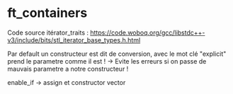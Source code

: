 # ft_containers

Code source itérator_traits : https://code.woboq.org/gcc/libstdc++-v3/include/bits/stl_iterator_base_types.h.html

Par default un constructeur est dit de conversion, avec le mot clé "explicit" prend le parametre comme il est ! -> Evite les erreurs si on passe de mauvais parametre a notre constructeur !

enable_if -> assign et constructor vector